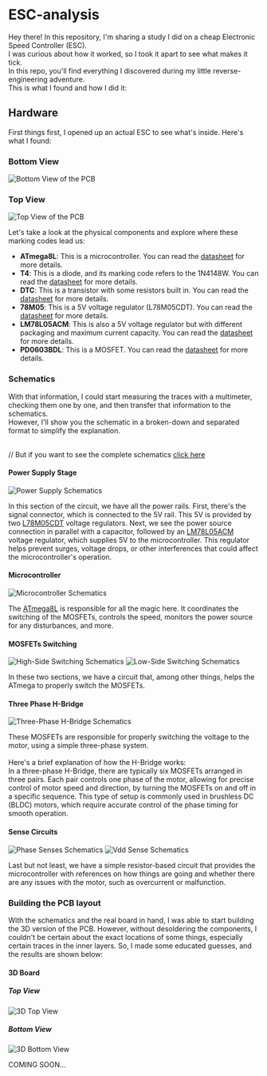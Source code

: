 # ESC-analysis
Hey there! In this repository, I'm sharing a study I did on a cheap Electronic Speed Controller (ESC).</br>
I was curious about how it worked, so I took it apart to see what makes it tick.</br>
In this repo, you'll find everything I discovered during my little reverse-engineering adventure.</br>
This is what I found and how I did it:

<h2>Hardware</h2>

First things first, I opened up an actual ESC to see what's inside. Here's what I found:

<h3>Bottom View</h3>

![Bottom View of the PCB](/Images/BottomView.jpeg)

<h3>Top View</h3>

![Top View of the PCB](/Images/TopView.jpeg)

Let's take a look at the physical components and explore where these marking codes lead us:

- **ATmega8L**: This is a microcontroller. You can read the [datasheet](Datasheets/MICROCONTROLLER_ATmega8L.pdf) for more details.
- **T4**: This is a diode, and its marking code refers to the 1N4148W. You can read the [datasheet](Datasheets/DIODE_1N4148W.pdf) for more details.
- **DTC**: This is a transistor with some resistors built in. You can read the [datasheet](Datasheets/TRANSISTOR_DTC143Z.pdf) for more details.
- **78M05**: This is a 5V voltage regulator (L78M05CDT). You can read the [datasheet](Datasheets/REGULATOR_L78M05CDT.pdf) for more details.
- **LM78L05ACM**: This is also a 5V voltage regulator but with different packaging and maximum current capacity. You can read the [datasheet](Datasheets/REGULATOR_LM78L05ACM.pdf) for more details.
- **PD0603BDL**: This is a MOSFET. You can read the [datasheet](Datasheets/MOSFET_PD0603BDL.pdf) for more details.

<h3>Schematics</h3>
With that information, I could start measuring the traces with a multimeter, checking them one by one, and then transfer that information to the schematics.</br>
However, I'll show you the schematic in a broken-down and separated format to simplify the explanation. 


</br>// But if you want to see the complete schematics [click here](ESC_Analysis_Schematic.PDF)

<h4>Power Supply Stage</h4>

![Power Supply Schematics](/Schematics/PowerSupply.png)

In this section of the circuit, we have all the power rails. First, there's the signal connector, which is connected to the 5V rail. This 5V is provided by two [L78M05CDT](Datasheets/REGULATOR_L78M05CDT.pdf) voltage regulators. 
Next, we see the power source connection in parallel with a capacitor, followed by an [LM78L05ACM](Datasheets/REGULATOR_LM78L05ACM.pdf) voltage regulator, which supplies 5V to the microcontroller. 
This regulator helps prevent surges, voltage drops, or other interferences that could affect the microcontroller's operation.


<h4>Microcontroller</h4>

![Microcontroller Schematics](/Schematics/Microcontroller.png)

The [ATmega8L](Datasheets/MICROCONTROLLER_ATmega8L.pdf) is responsible for all the magic here. It coordinates the switching of the MOSFETs, controls the speed, monitors the power source for any disturbances, and more.

<h4>MOSFETs Switching</h4>

![High-Side Switching Schematics](/Schematics/HS_Switching.png)
![Low-Side Switching Schematics](/Schematics/LS_Switching.png)

In these two sections, we have a circuit that, among other things, helps the ATmega to properly switch the MOSFETs.

<h4>Three Phase H-Bridge</h4>

![Three-Phase H-Bridge Schematics](/Schematics/ThreePhaseBridge.png)

These MOSFETs are responsible for properly switching the voltage to the motor, using a simple three-phase system.
</br>
</br>Here's a brief explanation of how the H-Bridge works:
</br>In a three-phase H-Bridge, there are typically six MOSFETs arranged in three pairs. Each pair controls one phase of the motor, allowing for precise control of motor speed and direction, by turning the MOSFETs on and off in a specific sequence. 
This type of setup is commonly used in brushless DC (BLDC) motors, which require accurate control of the phase timing for smooth operation.

<h4>Sense Circuits</h4>

![Phase Senses Schematics](/Schematics/PhaseSense.png)
![Vdd Sense Schematics](/Schematics/VddSense.png)

Last but not least, we have a simple resistor-based circuit that provides the microcontroller with references on how things are going and whether there are any issues with the motor, such as overcurrent or malfunction.

<h3>Building the PCB layout</h3>

With the schematics and the real board in hand, I was able to start building the 3D version of the PCB. However, without desoldering the components, I couldn't be certain about the exact locations of some things, especially certain traces in the inner layers. So, I made some educated guesses, and the results are shown below:

#### 3D Board

##### Top View

![3D Top View](/Images/3D_Top_View.png)

##### Bottom View

![3D Bottom View](/Images/3D_Bottom_View.png)

COMING SOON...
